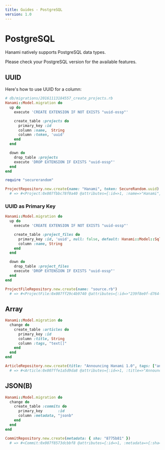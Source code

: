 ```yaml
---
title: Guides - PostgreSQL
version: 1.0
---
```


# PostgreSQL

Hanami natively supports PostgreSQL data types.

Please check your PostgreSQL version for the available features.

## UUID

Here's how to use UUID for a column:

```ruby
# db/migrations/20161113184557_create_projects.rb
Hanami::Model.migration do
  up do
    execute 'CREATE EXTENSION IF NOT EXISTS "uuid-ossp"'

    create_table :projects do
      primary_key :id
      column :name,  String
      column :token, 'uuid'
    end
  end

  down do
    drop_table :projects
    execute 'DROP EXTENSION IF EXISTS "uuid-ossp"'
  end
end
```

```ruby
require "securerandom"

ProjectRepository.new.create(name: "Hanami", token: SecureRandom.uuid)
  # => #<Project:0x007fbbc78f0a40 @attributes={:id=>1, :name=>"Hanami", :token=>"0aa7ecff-15e4-4aa4-8c00-0e699e2c66f0"}>
```

### UUID as Primary Key

```ruby
Hanami::Model.migration do
  up do
    execute 'CREATE EXTENSION IF NOT EXISTS "uuid-ossp"'

    create_table :project_files do
      primary_key :id, 'uuid', null: false, default: Hanami::Model::Sql.function(:uuid_generate_v4)
      column :name, String
    end
  end

  down do
    drop_table :project_files
    execute 'DROP EXTENSION IF EXISTS "uuid-ossp"'
  end
end
```

```ruby
ProjectFileRepository.new.create(name: "source.rb")
  # => #<ProjectFile:0x007ff29c4b9740 @attributes={:id=>"239f8e0f-d764-4a76-aaa7-7b59b5301c72", :name=>"source.rb"}>
```

## Array

```ruby
Hanami::Model.migration do
  change do
    create_table :articles do
      primary_key :id
      column :title, String
      column :tags, "text[]"
    end
  end
end
```

```ruby
ArticleRepository.new.create(title: "Announcing Hanami 1.0", tags: ["announcements"])
  # => #<Article:0x007ffe1a5d9da8 @attributes={:id=>1, :title=>"Announcing Hanami 1.0", :tags=>["announcements"]}>
```

## JSON(B)

```ruby
Hanami::Model.migration do
  change do
    create_table :commits do
      primary_key       :id
      column :metadata, "jsonb"
    end
  end
end
```

```ruby
CommitRepository.new.create(metadata: { sha: "8775b81" })
  # => #<Commit:0x007f8573dcbbf8 @attributes={:id=>1, :metadata=>{:sha=>"8775b81"}}>
```
